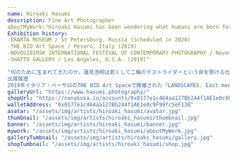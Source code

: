```yaml
---
name: Hiroaki Hasumi
description: Fine Art Photographer
aboutMyWork:"Hiroaki Hasumi has been wondering what humans are born for. He was a motorcycle test driver and working hard. He thought it was a right job for him. Thanks to the job, he was lucky to find the meaning of his existence from the early days. But there was always danger in this job. He had passed through many dangers on several occasions and had a brush with death. Every time he experienced the danger, some miraculous power occurred and helped him out the danger. And then he heard someone’s voice, saying, “Not now. You still have a lot of things to do. Don’t die.” Eventually, he got an opportunity to see fine art photography. He thought it was a gift from God. It might be his new role to contribute to people with photography and be a chance to move on to the next stage. When he takes photographs, he tries to find hidden spirituality of Japanese in the object. His creative style is greatly influenced by his mysterious experiences which he had been through.
Exhibition history:
-ERARTA MUSEUM / St Petersburg, Russia (Scheduled in 2020)
-THE BID Art Space / Pesaro, Italy (2019)
-NOVOSIBIRSK INTERNATIONAL FESTIVAL OF CONTEMPORARY PHOTOGRAPHY / Novosibirsk, Russia (2019)
-SHATTO GALLERY / Los Angeles, U.S.A. (2019)"

"何のために生まれてきたのか。蓮見浩明は若くして二輪のテストライダーという命を懸ける仕事を得たことで、自分の存在意義を早くに見つけることができました。但し、その仕事には危険がつきまといます。「もうだめだ！」と思った瞬間が何度もありましたが、その度に不思議な力が働き危険な状況から脱することができました。そのとき「お前にはまだやることがある」という声を聞いたと言います。やがて彼はファインアート写真に出会いました。それは人々への貢献のために神様が彼に与えた次なる役割だと思いました。被写体の中に隠れた日本人の霊性を探る彼の創作スタイルはこれまでの不思議な体験が大きく影響しています。
出展履歴
2019年イタリア・ペーサロのTHE BID Art Spaceで開催された「LANDSCAPES. East meets West International Group Show」に出展。ロシアのNOVOSIBIRSK INTERNATIONAL FESTIVAL OF CONTEMPORARY PHOTOGRAPHYに招待。ロサンゼルスのSHATTO GALLERYに出展。2020年にはロシア・サンクトペテルブルグのエルータ美術館で展示.。"
galleryUrl: "https://www.hasumi.photography/"
shopUrl: "https://nanakusa.io/accounts/0x0177e1c464aa127Bb244f1AE1e0c9F99fc5eF138/hold?networkname=eth"
walletAddress: "0x0177e1c464aa127Bb244f1AE1e0c9F99fc5eF138"
avatar: "/assets/img/artists/hiroaki_hasumi/avatar.jpg"
thumbnail: "/assets/img/artists/hiroaki_hasumi/thumbnail.jpg"
banner: "/assets/img/artists/hiroaki_hasumi/banner.jpg"
mywork: "/assets/img/artists/hiroaki_hasumi/aboutMyWork.jpg"
galleryTumbnail: "/assets/img/artists/hiroaki_hasumi/gallery.jpg"
shopTumbnail: "/assets/img/artists/hiroaki_hasumi/shop.jpg"
---
```

